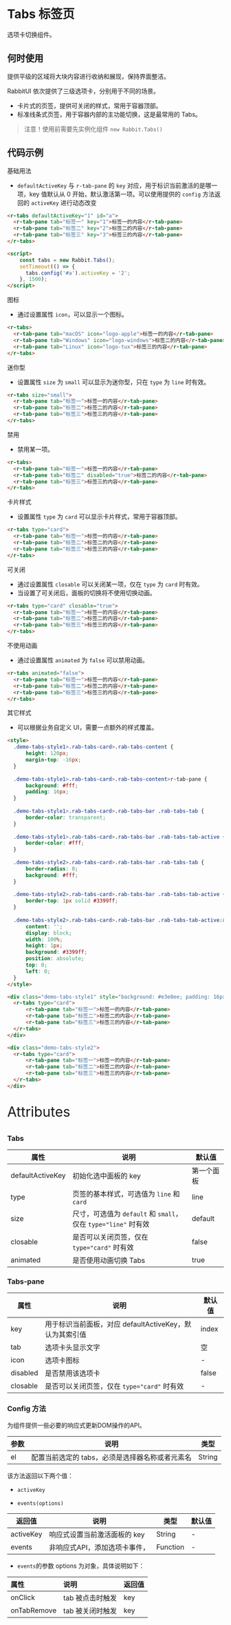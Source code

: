 # Tabs 标签页

选项卡切换组件。

## 何时使用

提供平级的区域将大块内容进行收纳和展现，保持界面整洁。

RabbitUI 依次提供了三级选项卡，分别用于不同的场景。

- 卡片式的页签，提供可关闭的样式，常用于容器顶部。
- 标准线条式页签，用于容器内部的主功能切换，这是最常用的 Tabs。

> 注意！使用前需要先实例化组件  `new Rabbit.Tabs()`

## 代码示例

基础用法

- `defaultActiveKey` 与 `r-tab-pane` 的 `key` 对应，用于标识当前激活的是哪一项，key 值默认从 0 开始，默认激活第一项。可以使用提供的 `config` 方法返回的 `activeKey` 进行动态改变

```html
<r-tabs defaultActiveKey="1" id="a">
  <r-tab-pane tab="标签一" key="1">标签一的内容</r-tab-pane>
  <r-tab-pane tab="标签二" key="2">标签二的内容</r-tab-pane>
  <r-tab-pane tab="标签三" key="3">标签三的内容</r-tab-pane>
</r-tabs>

<script>
	const tabs = new Rabbit.Tabs();
    setTimeout(() => {
      tabs.config('#a').activeKey = '2';
    }, 1500);
</script>
```

图标

- 通过设置属性 `icon`，可以显示一个图标。

```html
<r-tabs>
  <r-tab-pane tab="macOS" icon="logo-apple">标签一的内容</r-tab-pane>
  <r-tab-pane tab="Windows" icon="logo-windows">标签二的内容</r-tab-pane>
  <r-tab-pane tab="Linux" icon="logo-tux">标签三的内容</r-tab-pane>
</r-tabs>
```

迷你型

- 设置属性 `size` 为 `small` 可以显示为迷你型，只在 `type` 为 `line` 时有效。

```html
<r-tabs size="small">
  <r-tab-pane tab="标签一">标签一的内容</r-tab-pane>
  <r-tab-pane tab="标签二">标签二的内容</r-tab-pane>
  <r-tab-pane tab="标签三">标签三的内容</r-tab-pane>
</r-tabs>
```

禁用

- 禁用某一项。

```html
<r-tabs>
  <r-tab-pane tab="标签一">标签一的内容</r-tab-pane>
  <r-tab-pane tab="标签二" disabled="true">标签二的内容</r-tab-pane>
  <r-tab-pane tab="标签三">标签三的内容</r-tab-pane>
</r-tabs>
```

卡片样式

- 设置属性 `type` 为 `card` 可以显示卡片样式，常用于容器顶部。

```html
<r-tabs type="card">
  <r-tab-pane tab="标签一">标签一的内容</r-tab-pane>
  <r-tab-pane tab="标签二">标签二的内容</r-tab-pane>
  <r-tab-pane tab="标签三">标签三的内容</r-tab-pane>
</r-tabs>
```

可关闭

- 通过设置属性 `closable` 可以关闭某一项，仅在 `type` 为 `card` 时有效。
- 当设置了可关闭后，面板的切换将不使用切换动画。

```html
<r-tabs type="card" closable="true">
  <r-tab-pane tab="标签一">标签一的内容</r-tab-pane>
  <r-tab-pane tab="标签二">标签二的内容</r-tab-pane>
  <r-tab-pane tab="标签三">标签三的内容</r-tab-pane>
</r-tabs>
```

不使用动画

- 通过设置属性 `animated` 为 `false` 可以禁用动画。

```html
<r-tabs animated="false">
  <r-tab-pane tab="标签一">标签一的内容</r-tab-pane>
  <r-tab-pane tab="标签二">标签二的内容</r-tab-pane>
  <r-tab-pane tab="标签三">标签三的内容</r-tab-pane>
</r-tabs>
```

其它样式

- 可以根据业务自定义 UI，需要一点额外的样式覆盖。

```html
<style>
  .demo-tabs-style1>.rab-tabs-card>.rab-tabs-content {
      height: 120px;
      margin-top: -16px;
  }
  
  .demo-tabs-style1>.rab-tabs-card>.rab-tabs-content>r-tab-pane {
      background: #fff;
      padding: 16px;
  }
  
  .demo-tabs-style1>.rab-tabs-card>.rab-tabs-bar .rab-tabs-tab {
      border-color: transparent;
  }
  
  .demo-tabs-style1>.rab-tabs-card>.rab-tabs-bar .rab-tabs-tab-active {
      border-color: #fff;
  }
  
  .demo-tabs-style2>.rab-tabs-card>.rab-tabs-bar .rab-tabs-tab {
      border-radius: 0;
      background: #fff;
  }
  
  .demo-tabs-style2>.rab-tabs-card>.rab-tabs-bar .rab-tabs-tab-active {
      border-top: 1px solid #3399ff;
  }
  
  .demo-tabs-style2>.rab-tabs-card>.rab-tabs-bar .rab-tabs-tab-active:before {
      content: '';
      display: block;
      width: 100%;
      height: 1px;
      background: #3399ff;
      position: absolute;
      top: 0;
      left: 0;
  }
</style>

<div class="demo-tabs-style1" style="background: #e3e8ee; padding: 16px">
  <r-tabs type="card">
      <r-tab-pane tab="标签一">标签一的内容</r-tab-pane>
      <r-tab-pane tab="标签二">标签二的内容</r-tab-pane>
      <r-tab-pane tab="标签三">标签三的内容</r-tab-pane>
  </r-tabs>
</div>

<div class="demo-tabs-style2">
  <r-tabs type="card">
      <r-tab-pane tab="标签一">标签一的内容</r-tab-pane>
      <r-tab-pane tab="标签二">标签二的内容</r-tab-pane>
      <r-tab-pane tab="标签三">标签三的内容</r-tab-pane>
  </r-tabs>
</div>
```

<p style="font-size: 32px">Attributes</p>

### Tabs

| 属性             | 说明                                                         | 默认值     |
| ---------------- | ------------------------------------------------------------ | ---------- |
| defaultActiveKey | 初始化选中面板的 key                                         | 第一个面板 |
| type             | 页签的基本样式，可选值为 `line` 和 `card`                    | line       |
| size             | 尺寸，可选值为 `default` 和 `small`，仅在 `type="line"` 时有效 | default    |
| closable         | 是否可以关闭页签，仅在 `type="card"` 时有效                  | false      |
| animated         | 是否使用动画切换 Tabs                                        | true       |

### Tabs-pane 

| 属性     | 说明                                                    | 默认值 |
| -------- | ------------------------------------------------------- | ------ |
| key      | 用于标识当前面板，对应 defaultActiveKey，默认为其索引值 | index  |
| tab      | 选项卡头显示文字                                        | 空     |
| icon     | 选项卡图标                                              | -      |
| disabled | 是否禁用该选项卡                                        | false  |
| closable | 是否可以关闭页签，仅在 `type="card"` 时有效             | -      |

### Config  方法

为组件提供一些必要的响应式更新DOM操作的API。

| 参数 | 说明                                            | 类型   |
| ---- | ----------------------------------------------- | ------ |
| el   | 配置当前选定的 tabs，必须是选择器名称或者元素名 | String |

该方法返回以下两个值：

- `activeKey`

- `events(options)`

| 返回值    | 说明                          | 类型     | 默认值 |
| --------- | ----------------------------- | -------- | ------ |
| activeKey | 响应式设置当前激活面板的 key  | String   | -      |
| events    | 非响应式API，添加选项卡事件， | Function | -      |

- `events`的参数 options 为对象，具体说明如下：

| 属性        | 说明             | 返回值 |
| :---------- | :--------------- | :----- |
| onClick     | tab 被点击时触发 | key    |
| onTabRemove | tab 被关闭时触发 | key    |